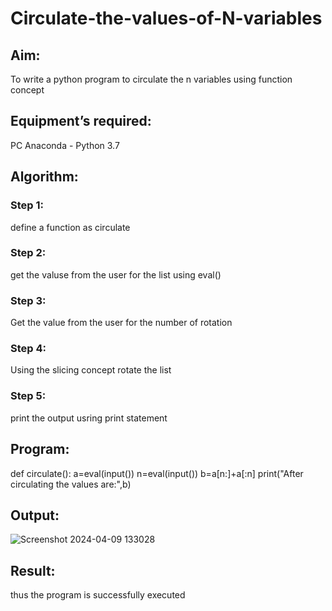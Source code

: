 # Circulate-the-values-of-N-variables
## Aim:
To write a python program to circulate the n variables using function concept
## Equipment’s required:
PC
Anaconda - Python 3.7
## Algorithm: 
### Step 1: 
define a function as circulate
### Step 2: 
get the valuse from the user for the list using eval()
### Step 3: 
Get the value from the user for the number of rotation
### Step 4: 
Using the slicing concept rotate the list
### Step 5: 
print the output usring print statement

## Program:
def circulate():
    a=eval(input())
    n=eval(input())
    b=a[n:]+a[:n]
    print("After circulating the values are:",b)

## Output:
![Screenshot 2024-04-09 133028](https://github.com/Keerthika23013559/Circulate-the-values-of-N-variables/assets/162658262/9517228a-be07-40bc-ade3-34e67636ac93)

## Result:
thus the program is successfully executed
